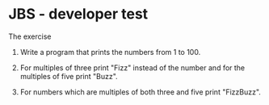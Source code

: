 # JBS - developer test

The exercise

1) Write a program that prints the numbers from 1 to 100. 

2) For multiples of three print "Fizz" instead of the number and for the multiples of five print "Buzz". 

3) For numbers which are multiples of both three and five print "FizzBuzz".
